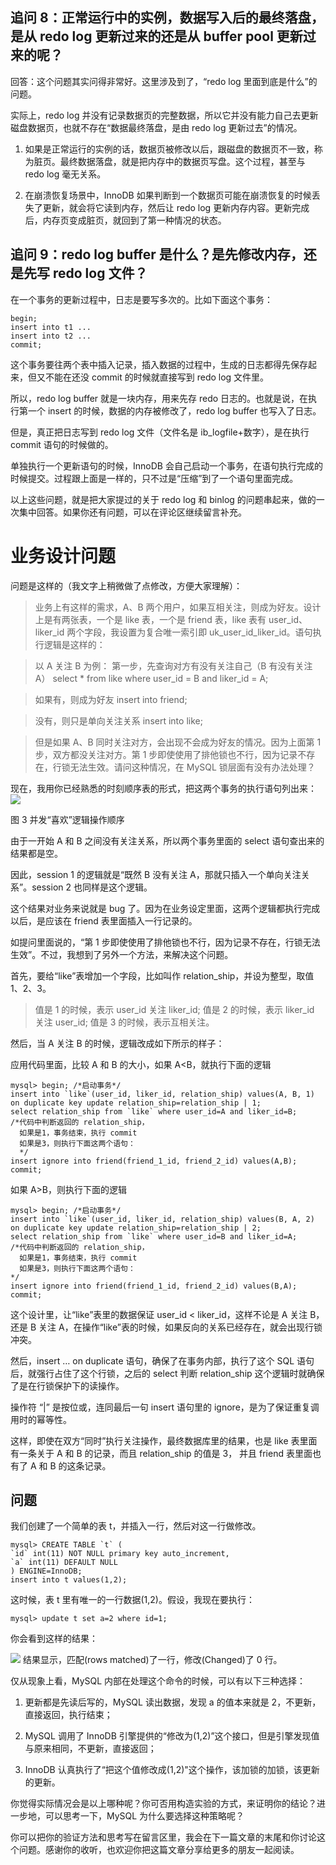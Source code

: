 ## 追问 8：正常运行中的实例，数据写入后的最终落盘，是从 redo log 更新过来的还是从 buffer pool 更新过来的呢？

回答：这个问题其实问得非常好。这里涉及到了，“redo log 里面到底是什么”的问题。

实际上，redo log 并没有记录数据页的完整数据，所以它并没有能力自己去更新磁盘数据页，也就不存在“数据最终落盘，是由 redo log 更新过去”的情况。

1.  如果是正常运行的实例的话，数据页被修改以后，跟磁盘的数据页不一致，称为脏页。最终数据落盘，就是把内存中的数据页写盘。这个过程，甚至与 redo log 毫无关系。

2.  在崩溃恢复场景中，InnoDB 如果判断到一个数据页可能在崩溃恢复的时候丢失了更新，就会将它读到内存，然后让 redo log 更新内存内容。更新完成后，内存页变成脏页，就回到了第一种情况的状态。

## 追问 9：redo log buffer 是什么？是先修改内存，还是先写 redo log 文件？

在一个事务的更新过程中，日志是要写多次的。比如下面这个事务：

    begin;
    insert into t1 ...
    insert into t2 ...
    commit;

这个事务要往两个表中插入记录，插入数据的过程中，生成的日志都得先保存起来，但又不能在还没 commit 的时候就直接写到 redo log 文件里。

所以，redo log buffer 就是一块内存，用来先存 redo 日志的。也就是说，在执行第一个 insert 的时候，数据的内存被修改了，redo log buffer 也写入了日志。

但是，真正把日志写到 redo log 文件（文件名是 ib_logfile+数字），是在执行 commit 语句的时候做的。

单独执行一个更新语句的时候，InnoDB 会自己启动一个事务，在语句执行完成的时候提交。过程跟上面是一样的，只不过是“压缩”到了一个语句里面完成。

以上这些问题，就是把大家提过的关于 redo log 和 binlog 的问题串起来，做的一次集中回答。如果你还有问题，可以在评论区继续留言补充。

# 业务设计问题

问题是这样的（我文字上稍微做了点修改，方便大家理解）：

> 业务上有这样的需求，A、B 两个用户，如果互相关注，则成为好友。设计上是有两张表，一个是 like 表，一个是 friend 表，like 表有 user_id、liker_id 两个字段，我设置为复合唯一索引即 uk_user_id_liker_id。语句执行逻辑是这样的：

> 以 A 关注 B 为例：
> 第一步，先查询对方有没有关注自己（B 有没有关注 A）
> select \* from like where user_id = B and liker_id = A;

> 如果有，则成为好友
> insert into friend;

> 没有，则只是单向关注关系
> insert into like;

> 但是如果 A、B 同时关注对方，会出现不会成为好友的情况。因为上面第 1 步，双方都没关注对方。第 1 步即使使用了排他锁也不行，因为记录不存在，行锁无法生效。请问这种情况，在 MySQL 锁层面有没有办法处理？

现在，我用你已经熟悉的时刻顺序表的形式，把这两个事务的执行语句列出来：
![](https://static001.geekbang.org/resource/image/c4/ed/c45063baf1ae521bf5d98b6d7c0e0ced.png)

图 3 并发“喜欢”逻辑操作顺序

由于一开始 A 和 B 之间没有关注关系，所以两个事务里面的 select 语句查出来的结果都是空。

因此，session 1 的逻辑就是“既然 B 没有关注 A，那就只插入一个单向关注关系”。session 2 也同样是这个逻辑。

这个结果对业务来说就是 bug 了。因为在业务设定里面，这两个逻辑都执行完成以后，是应该在 friend 表里面插入一行记录的。

如提问里面说的，“第 1 步即使使用了排他锁也不行，因为记录不存在，行锁无法生效”。不过，我想到了另外一个方法，来解决这个问题。

首先，要给“like”表增加一个字段，比如叫作 relation_ship，并设为整型，取值 1、2、3。

> 值是 1 的时候，表示 user_id 关注 liker_id;
> 值是 2 的时候，表示 liker_id 关注 user_id;
> 值是 3 的时候，表示互相关注。

然后，当 A 关注 B 的时候，逻辑改成如下所示的样子：

应用代码里面，比较 A 和 B 的大小，如果 A<B，就执行下面的逻辑

    mysql> begin; /*启动事务*/
    insert into `like`(user_id, liker_id, relation_ship) values(A, B, 1) on duplicate key update relation_ship=relation_ship | 1;
    select relation_ship from `like` where user_id=A and liker_id=B;
    /*代码中判断返回的 relation_ship，
      如果是1，事务结束，执行 commit
      如果是3，则执行下面这两个语句：
      */
    insert ignore into friend(friend_1_id, friend_2_id) values(A,B);
    commit;

如果 A>B，则执行下面的逻辑

    mysql> begin; /*启动事务*/
    insert into `like`(user_id, liker_id, relation_ship) values(B, A, 2) on duplicate key update relation_ship=relation_ship | 2;
    select relation_ship from `like` where user_id=B and liker_id=A;
    /*代码中判断返回的 relation_ship，
      如果是1，事务结束，执行 commit
      如果是3，则执行下面这两个语句：
    */
    insert ignore into friend(friend_1_id, friend_2_id) values(B,A);
    commit;

这个设计里，让“like”表里的数据保证 user_id < liker_id，这样不论是 A 关注 B，还是 B 关注 A，在操作“like”表的时候，如果反向的关系已经存在，就会出现行锁冲突。

然后，insert … on duplicate 语句，确保了在事务内部，执行了这个 SQL 语句后，就强行占住了这个行锁，之后的 select 判断 relation_ship 这个逻辑时就确保了是在行锁保护下的读操作。

操作符 “|” 是按位或，连同最后一句 insert 语句里的 ignore，是为了保证重复调用时的幂等性。

这样，即使在双方“同时”执行关注操作，最终数据库里的结果，也是 like 表里面有一条关于 A 和 B 的记录，而且 relation_ship 的值是 3， 并且 friend 表里面也有了 A 和 B 的这条记录。

## 问题

我们创建了一个简单的表 t，并插入一行，然后对这一行做修改。

    mysql> CREATE TABLE `t` (
    `id` int(11) NOT NULL primary key auto_increment,
    `a` int(11) DEFAULT NULL
    ) ENGINE=InnoDB;
    insert into t values(1,2);

这时候，表 t 里有唯一的一行数据(1,2)。假设，我现在要执行：

    mysql> update t set a=2 where id=1;

你会看到这样的结果：

![](https://static001.geekbang.org/resource/image/36/70/367b3f299b94353f32f75ea825391170.png)
结果显示，匹配(rows matched)了一行，修改(Changed)了 0 行。

仅从现象上看，MySQL 内部在处理这个命令的时候，可以有以下三种选择：

1.  更新都是先读后写的，MySQL 读出数据，发现 a 的值本来就是 2，不更新，直接返回，执行结束；

2.  MySQL 调用了 InnoDB 引擎提供的“修改为(1,2)”这个接口，但是引擎发现值与原来相同，不更新，直接返回；

3.  InnoDB 认真执行了“把这个值修改成(1,2)"这个操作，该加锁的加锁，该更新的更新。

你觉得实际情况会是以上哪种呢？你可否用构造实验的方式，来证明你的结论？进一步地，可以思考一下，MySQL 为什么要选择这种策略呢？

你可以把你的验证方法和思考写在留言区里，我会在下一篇文章的末尾和你讨论这个问题。感谢你的收听，也欢迎你把这篇文章分享给更多的朋友一起阅读。
